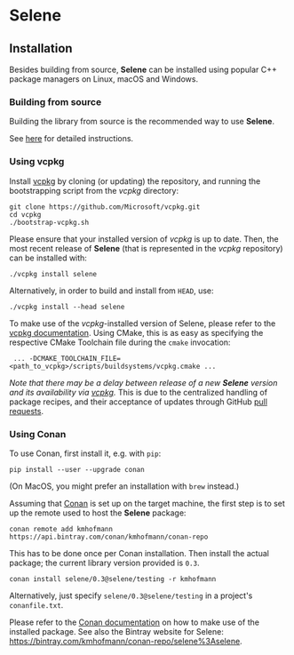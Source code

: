 # Selene

## Installation

Besides building from source, **Selene** can be installed using popular C++ package managers on Linux, macOS and Windows.

### Building from source

Building the library from source is the recommended way to use **Selene**.

See [here](building.md) for detailed instructions.

### Using vcpkg

Install [vcpkg](https://github.com/Microsoft/vcpkg) by cloning (or updating) the repository, and running the
bootstrapping script from the *vcpkg* directory:

    git clone https://github.com/Microsoft/vcpkg.git
    cd vcpkg
    ./bootstrap-vcpkg.sh

Please ensure that your installed version of *vcpkg* is up to date.
Then, the most recent release of **Selene** (that is represented in the *vcpkg* repository) can be installed with:

    ./vcpkg install selene

Alternatively, in order to build and install from `HEAD`, use:

    ./vcpkg install --head selene

To make use of the *vcpkg*-installed version of Selene, please refer to the [vcpkg documentation](https://vcpkg.readthedocs.io/).
Using CMake, this is as easy as specifying the respective CMake Toolchain file during the `cmake` invocation:

     ... -DCMAKE_TOOLCHAIN_FILE=<path_to_vcpkg>/scripts/buildsystems/vcpkg.cmake ...

*Note that there may be a delay between release of a new **Selene** version and its availability via
[vcpkg](https://github.com/Microsoft/vcpkg).*
This is due to the centralized handling of package recipes, and their acceptance of updates through GitHub
[pull requests](https://github.com/Microsoft/vcpkg/pulls?utf8=%E2%9C%93&q=is%3Apr+selene).


### Using Conan

To use Conan, first install it, e.g. with `pip`:

    pip install --user --upgrade conan

(On MacOS, you might prefer an installation with `brew` instead.)

Assuming that [Conan](https://conan.io/) is set up on the target machine, the first step is to set up the remote
used to host the **Selene** package:

    conan remote add kmhofmann https://api.bintray.com/conan/kmhofmann/conan-repo

This has to be done once per Conan installation.
Then install the actual package; the current library version provided is `0.3`.

    conan install selene/0.3@selene/testing -r kmhofmann

Alternatively, just specify `selene/0.3@selene/testing` in a project's `conanfile.txt`.

Please refer to the [Conan documentation](http://docs.conan.io/) on how to make use of the installed package. 
See also the Bintray website for Selene: https://bintray.com/kmhofmann/conan-repo/selene%3Aselene.